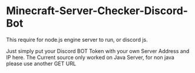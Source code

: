 # Minecraft-Server-Checker-Discord-Bot

This require for node.js engine server to run, or discord js.

Just simply put your Discord BOT Token with your own Server Address and IP here.
The Current source only worked on Java Server, for non java please use another GET URL
